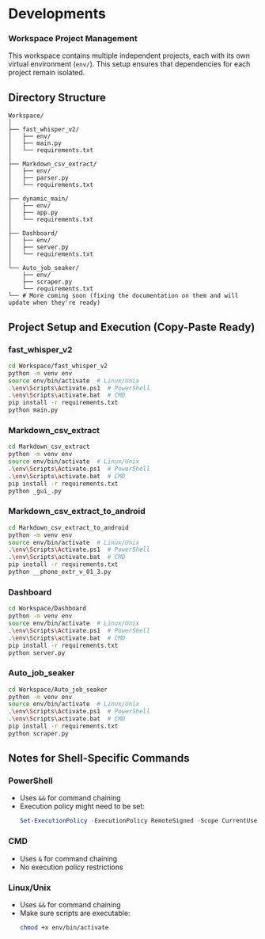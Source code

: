 # Developments

### Workspace Project Management

This workspace contains multiple independent projects, each with its own virtual environment (`env/`). This setup ensures that dependencies for each project remain isolated.


## Directory Structure
```
Workspace/
│
├── fast_whisper_v2/
│   ├── env/
│   ├── main.py
│   └── requirements.txt
│
├── Markdown_csv_extract/
│   ├── env/
│   ├── parser.py
│   └── requirements.txt
│
├── dynamic_main/
│   ├── env/
│   ├── app.py
│   └── requirements.txt
│
├── Dashboard/
│   ├── env/
│   ├── server.py
│   └── requirements.txt
│
└── Auto_job_seaker/
    ├── env/
    ├── scraper.py
    └── requirements.txt
└── # More coming soon (fixing the documentation on them and will update when they're ready)
```


## Project Setup and Execution (Copy-Paste Ready)

### fast_whisper_v2
```bash
cd Workspace/fast_whisper_v2
python -m venv env
source env/bin/activate  # Linux/Unix
.\env\Scripts\Activate.ps1  # PowerShell
.\env\Scripts\activate.bat  # CMD
pip install -r requirements.txt
python main.py
```

### Markdown_csv_extract
```bash
cd Markdown_csv_extract
python -m venv env
source env/bin/activate  # Linux/Unix
.\env\Scripts\Activate.ps1  # PowerShell
.\env\Scripts\activate.bat  # CMD
pip install -r requirements.txt
python _gui_.py
```

### Markdown_csv_extract_to_android
```bash
cd Markdown_csv_extract_to_android
python -m venv env
source env/bin/activate  # Linux/Unix
.\env\Scripts\Activate.ps1  # PowerShell
.\env\Scripts\activate.bat  # CMD
pip install -r requirements.txt
python __phone_extr_v_01_3.py
```

### Dashboard
```bash
cd Workspace/Dashboard
python -m venv env
source env/bin/activate  # Linux/Unix
.\env\Scripts\Activate.ps1  # PowerShell
.\env\Scripts\activate.bat  # CMD
pip install -r requirements.txt
python server.py
```

### Auto_job_seaker
```bash
cd Workspace/Auto_job_seaker
python -m venv env
source env/bin/activate  # Linux/Unix
.\env\Scripts\Activate.ps1  # PowerShell
.\env\Scripts\activate.bat  # CMD
pip install -r requirements.txt
python scraper.py
```

## Notes for Shell-Specific Commands

### PowerShell
- Uses `&&` for command chaining
- Execution policy might need to be set:
  ```powershell
  Set-ExecutionPolicy -ExecutionPolicy RemoteSigned -Scope CurrentUser
  ```

### CMD
- Uses `&` for command chaining
- No execution policy restrictions

### Linux/Unix
- Uses `&&` for command chaining
- Make sure scripts are executable:
  ```bash
  chmod +x env/bin/activate
  ```

